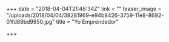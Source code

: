 +++
date = "2018-04-04T21:46:34Z"
link = ""
teaser_image = "/uploads/2018/04/04/38281969-e94b8426-3759-11e8-8692-01fd89bd9950.jpg"
title = "Yo Emprendedor"

+++
